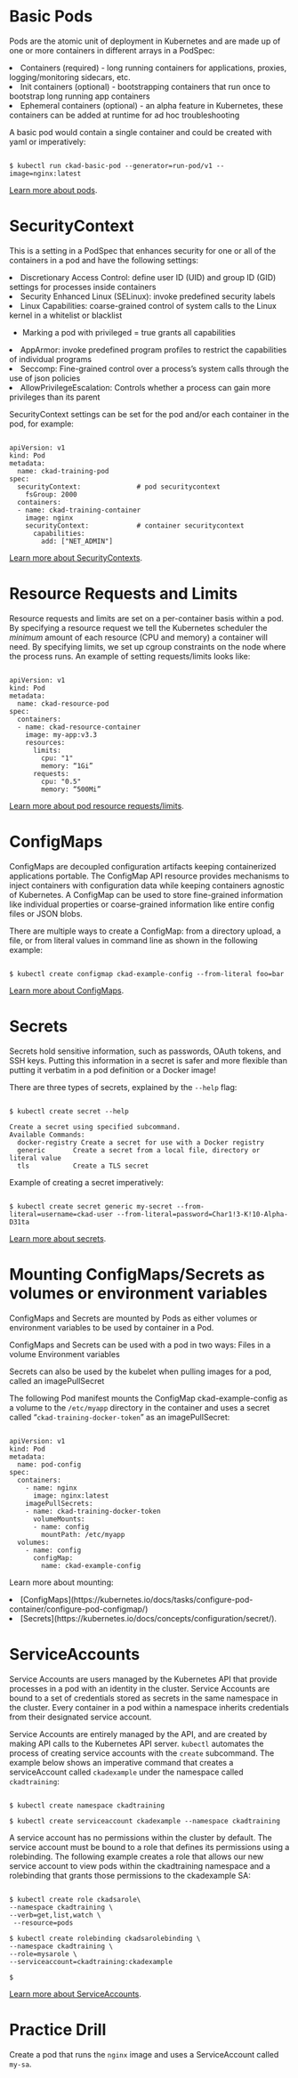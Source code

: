 <!-- CKAD Self-Study Mod 1 -->


<h1> Basic Pods</h1>

Pods are the atomic unit of deployment in Kubernetes and are made up of one or more containers in different arrays in a PodSpec:

<li>Containers (required) - long running containers for applications, proxies, logging/monitoring sidecars, etc.</li>
<li>Init containers (optional) - bootstrapping containers that run once to bootstrap long running app containers</li>
<li>Ephemeral containers (optional) - an alpha feature in Kubernetes, these containers can be added at runtime for ad hoc troubleshooting</li>

A basic pod would contain a single container and could be created with yaml or imperatively:

<pre class="wp-block-code"><code>
$ kubectl run ckad-basic-pod --generator=run-pod/v1 --image=nginx:latest
</code></pre>

[Learn more about pods](https://kubernetes.io/docs/concepts/workloads/pods/pod/).


# SecurityContext

This is a setting in a PodSpec that enhances security for one or all of the containers in a pod and have the following settings:
<li>Discretionary Access Control: define user ID (UID) and group ID (GID) settings for processes inside containers</li>
<li>Security Enhanced Linux (SELinux): invoke predefined security labels</li>
<li>Linux Capabilities: coarse-grained control of system calls to the Linux kernel in a whitelist or blacklist</li>
  <ul>
    <li>Marking a pod with privileged = true grants all capabilities</li>
  </ul>
<li>AppArmor: invoke predefined program profiles to restrict the capabilities of individual programs</li>
<li>Seccomp: Fine-grained control over a process’s system calls through the use of json policies</li>
<li>AllowPrivilegeEscalation: Controls whether a process can gain more privileges than its parent</li>

SecurityContext settings can be set for the pod and/or each container in the pod, for example:

<pre class="wp-block-code"><code>
apiVersion: v1
kind: Pod
metadata:
  name: ckad-training-pod
spec:
  securityContext:              # pod securitycontext
    fsGroup: 2000
  containers:
  - name: ckad-training-container
    image: nginx
    securityContext:            # container securitycontext
      capabilities:
        add: ["NET_ADMIN"]
</code></pre>

[Learn more about SecurityContexts](https://kubernetes.io/docs/tasks/configure-pod-container/security-context/).

# Resource Requests and Limits

Resource requests and limits are set on a per-container basis within a pod. By specifying a resource request we tell the Kubernetes scheduler the _minimum_ amount of each resource (CPU and memory) a container will need. By specifying limits, we set up cgroup constraints on the node where the process runs. An example of setting requests/limits looks like:

<pre class="wp-block-code"><code>
apiVersion: v1
kind: Pod
metadata:
  name: ckad-resource-pod
spec:
  containers:
  - name: ckad-resource-container
    image: my-app:v3.3
    resources:
      limits:
        cpu: "1"
        memory: “1Gi”
      requests:
        cpu: "0.5"
        memory: “500Mi”
</code></pre>

[Learn more about pod resource requests/limits](https://kubernetes.io/docs/tasks/configure-pod-container/assign-cpu-resource/).


# ConfigMaps

ConfigMaps are decoupled configuration artifacts keeping containerized applications portable.
The ConfigMap API resource provides mechanisms to inject containers with configuration data while
keeping containers agnostic of Kubernetes. A ConfigMap can be used to store fine-grained information like individual properties or coarse-grained information like entire config files or JSON blobs.

There are multiple ways to create a ConfigMap: from a directory upload, a file, or from literal values in command line as shown in the following example:

<pre class="wp-block-code"><code>
$ kubectl create configmap ckad-example-config --from-literal foo=bar
</code></pre>

[Learn more about ConfigMaps](https://kubernetes.io/docs/tasks/configure-pod-container/configure-pod-configmap/).


# Secrets

Secrets hold sensitive information, such as passwords, OAuth tokens, and SSH keys. Putting this information in a secret is safer and more flexible than putting it verbatim in a pod definition or a Docker image!

There are three types of secrets, explained by the `--help` flag:

<pre class="wp-block-code"><code>
$ kubectl create secret --help

Create a secret using specified subcommand.
Available Commands:
  docker-registry Create a secret for use with a Docker registry
  generic     	Create a secret from a local file, directory or literal value
  tls         	Create a TLS secret
</code></pre>

Example of creating a secret imperatively:

<pre class="wp-block-code"><code>
$ kubectl create secret generic my-secret --from-literal=username=ckad-user --from-literal=password=Char1!3-K!10-Alpha-D31ta
</code></pre>

[Learn more about secrets](https://kubernetes.io/docs/concepts/configuration/secret/).


# Mounting ConfigMaps/Secrets as volumes or environment variables

ConfigMaps and Secrets are mounted by Pods as either volumes or environment variables to be used by container in a Pod.

ConfigMaps and Secrets can be used with a pod in two ways:
Files in a volume
Environment variables

Secrets can also be used by the kubelet when pulling images for a pod, called an imagePullSecret

The following Pod manifest mounts the ConfigMap ckad-example-config as a volume to the `/etc/myapp` directory in the container and uses a secret called “`ckad-training-docker-token`” as an imagePullSecret:

<pre class="wp-block-code"><code>
apiVersion: v1
kind: Pod
metadata:
  name: pod-config
spec:
  containers:
    - name: nginx
      image: nginx:latest
    imagePullSecrets:
    - name: ckad-training-docker-token
      volumeMounts:
      - name: config
        mountPath: /etc/myapp
  volumes:
    - name: config
      configMap:
        name: ckad-example-config
</code></pre>

Learn more about mounting:
<li>[ConfigMaps](https://kubernetes.io/docs/tasks/configure-pod-container/configure-pod-configmap/)</li>
<li>[Secrets](https://kubernetes.io/docs/concepts/configuration/secret/).</li>


# ServiceAccounts


Service Accounts are users managed by the Kubernetes API that provide processes in a pod with an identity in the cluster. Service Accounts are bound to a set of credentials stored as secrets in the same namespace in the cluster. Every container in a pod within a namespace inherits credentials from their designated service account.

Service Accounts are entirely managed by the API, and are created by making API calls to the Kubernetes API server. `kubectl` automates the process of creating service accounts with the `create` subcommand. The example below shows an imperative command that creates a serviceAccount called `ckadexample` under the namespace called `ckadtraining`:

<pre class="wp-block-code"><code>
$ kubectl create namespace ckadtraining

$ kubectl create serviceaccount ckadexample --namespace ckadtraining
</code></pre>

A service account has no permissions within the cluster by default. The service account must be bound to a role that defines its permissions using a rolebinding. The following example creates a role that allows our new service account to view pods within the ckadtraining namespace and a rolebinding that grants those permissions to the ckadexample SA:

<pre class="wp-block-code"><code>
$ kubectl create role ckadsarole\
--namespace ckadtraining \
--verb=get,list,watch \
 --resource=pods

$ kubectl create rolebinding ckadsarolebinding \
--namespace ckadtraining \
--role=mysarole \
--serviceaccount=ckadtraining:ckadexample

$
</code></pre>

[Learn more about ServiceAccounts](https://kubernetes.io/docs/tasks/configure-pod-container/configure-service-account/).


# Practice Drill

Create a pod that runs the <code>nginx</code> image and uses a ServiceAccount called <code>my-sa</code>.
